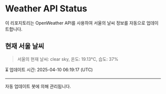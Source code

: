 
# Weather API Status

이 리포지토리는 OpenWeather API를 사용하여 서울의 날씨 정보를 자동으로 업데이트합니다.

## 현재 서울 날씨
> 서울의 현재 날씨: clear sky, 온도: 19.13°C, 습도: 37%

⏳ 업데이트 시간: 2025-04-10 06:19:17 (UTC)

---
자동 업데이트 봇에 의해 관리됩니다.
